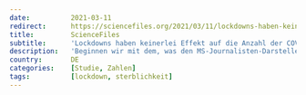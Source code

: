```yaml
---
date:          2021-03-11
redirect:      https://sciencefiles.org/2021/03/11/lockdowns-haben-keinerlei-effekt-auf-die-anzahl-der-covid-19-toten-neue-studie/
title:         ScienceFiles
subtitle:      'Lockdowns haben keinerlei Effekt auf die Anzahl der COVID-19-Toten [Neue Studie]'
description:   'Beginnen wir mit dem, was den MS-Journalisten-Darstellern immer so wichtig ist: Der Beitrag, von dem wir nun berichten, ist  - der ARD-Faktenfinder würde schreiben: in der renommierten Fachzeitschrift "Nature" erschienen. Der Beitrag ist, auch darauf legt die Journallie so großen Wert, PEER REVIEWED. Entsprechend wünschen wir den Faktenfinden, -checkern und all den anderen Anschlägen auf…'
country:       DE
categories:    [Studie, Zahlen]
tags:          [lockdown, sterblichkeit]
---
```

